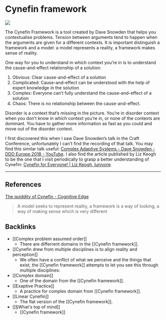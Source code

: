 # Cynefin framework
![](Cynefin_as_of_1st_June_2014.png)

The Cynefin Framework is a tool created by Dave Snowden that helps you contextualise problems. Tension between arguments tend to happen when the arguments are given for a different contexts. It is important distinguish a framework and a model: a model represents a reality, a framework makes sense of reality.

One way for you to understand in which context you’re in is to understand the cause-and-effect relationship of a solution:
1. Obvious: Clear cause-and-effect of a solution 
2. Complicated: Cause-and-effect can be understood with the help of expert knowledge in the solution
3. Complex: Everyone can’t fully understand the cause-and-effect of a solution
4. Chaos: There is no relationship between the cause-and-effect.

Disorder is a context that’s missing in the picture. You’re in disorder context when you don’t know in which context you’re in, or none of the contexts are dominant. You have to gather more information as fast as you could and move out of the disorder context.

I first discovered this when I saw Dave Snowden’s talk in the Craft Conference, unfortunately I can’t find the recording of that talk. You may find this similar talk useful: [Complex Adaptive Systems - Dave Snowden - DDD Europe 2018 - YouTube](https://www.youtube.com/watch?v=l4-vpegxYPg).  I also find the article published by Liz Keogh to be the one that I visit periodically to grasp a better understanding of Cynefin: [Cynefin for Everyone! | Liz Keogh, lunivore](https://lizkeogh.com/cynefin-for-everyone/).

- - -
## References
[The quiddity of Cynefin - Cognitive Edge](http://cognitive-edge.com/blog/the-quiddity-of-cynefin/)
> A model seeks to represent reality, a framework is a way of looking, a way of making sense which is very different

## Backlinks
* [[Complex problem assumed order]]
	* There are differrent domains in the [[Cynefin framework]].
* [[Cynefin drew from multiple disciplines is to align reality and perception]]
	* We often have a conflict of what we perceive and the things that exist, the [[Cynefin framework]] attempts to let you see this through multiple disciplines:
* [[Complex domain]]
	* One of the domain from the [[Cynefin framework]].
* [[Exaptive Practice]]
	* A practice for complex domain from [[Cynefin framework]].
* [[Linear Cynefin]]
	* The flat version of the [[Cynefin framework]].
* [[§What's top of mind]]
	* [[Cynefin framework]]

<!-- #evergreen #thinking -->

<!-- {BearID:C1764BB4-3347-4E87-B49C-4C485E860CB3-1543-0000D40A247D7699} -->
